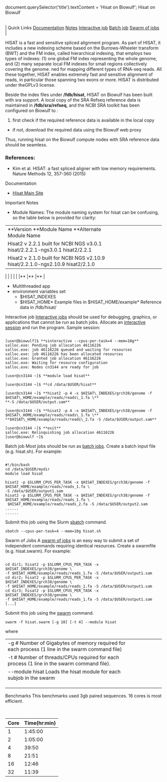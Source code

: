 

document.querySelector('title').textContent = 'Hisat on Biowulf';
Hisat on Biowulf


|  |
| --- |
| 
Quick Links
[Documentation](#doc)
[Notes](#notes)
[Interactive job](#int) 
[Batch job](#sbatch) 
[Swarm of jobs](#swarm) 
 |



HISAT is a fast and sensitive spliced alignment program. As part of HISAT, it includes a new indexing scheme based on the Burrows-Wheeler transform (BWT) and the FM index, called hierarchical indexing, that employs two types of indexes: (1) one global FM index representing the whole genome, and (2) many separate local FM indexes for small regions collectively covering the genome. ned for mapping different types of RNA-seq reads. All these together, HISAT enables extremely fast and sensitive alignment of reads, in particular those spanning two exons or more. HISAT is distributed under theGPLv3 license.



Beside the index files under **/fdb/hisat**, HISAT on Biowulf has been built with sra support. A local copy of the SRA Refseq reference data is maintained in **/fdb/sra/refseq**, and 
the NCBI SRA toolkit has been configured on Biowulf to :
1. first check if the required reference data is available in the local copy
- if not, download the required data using the Biowulf web proxy


Thus, running hisat on the Biowulf compute nodes with SRA reference data should be seamless. 

### References:


* Kim et al. HISAT: a fast spliced aligner with low memory requirements. Nature Methods 12, 357-360 (2015)


Documentation
* [Hisat Main Site](http://www.ccb.jhu.edu/software/hisat/manual.shtml)



Important Notes
* Module Names: The module naming system for hisat can be confusing, so the table below is provided for clarity:


|  |  |  |  |  |  |  |  |  |
| --- | --- | --- | --- | --- | --- | --- | --- | --- |
| **Version  **Module Name  **Alternate Module Name 
| Hisat2 v 2.2.1 built for NCBI NGS v3.0.1 hisat/2.2.2.1-ngs3.0.1 hisat2/2.2.1 
| Hisat2 v 2.1.0 built for NCBI NGS v2.10.9 hisat/2.2.1.0-ngs2.10.9  hisat2/2.1.0 

 | | |
 | | |** |** |** |


* Multithreaded app
* environment variables set 
	+ $HISAT\_INDEXES
	+ $HISAT\_HOME* Example files in $HISAT\_HOME/example* Reference data in /fdb/hisat/



Interactive job
[Interactive jobs](/docs/userguide.html#int) should be used for debugging, graphics, or applications that cannot be run as batch jobs.
Allocate an [interactive session](/docs/userguide.html#int) and run the program. Sample session:



```

[user@biowulf]$ **sinteractive --cpus-per-task=4 --mem=10g**
salloc.exe: Pending job allocation 46116226
salloc.exe: job 46116226 queued and waiting for resources
salloc.exe: job 46116226 has been allocated resources
salloc.exe: Granted job allocation 46116226
salloc.exe: Waiting for resource configuration
salloc.exe: Nodes cn3144 are ready for job

[user@cn3144 ~]$ **module load hisat**

[user@cn3144 ~]$ **cd /data/$USER/hisat**

[user@cn3144 ~]$ **hisat2 -p 4 -x $HISAT\_INDEXES/grch38/genome -f $HISAT\_HOME/example/reads/reads\_1.fa \**
**-S /data/$USER/output.sam** 

[user@cn3144 ~]$ **hisat2 -p 4 -x $HISAT\_INDEXES/grch38/genome -f $HISAT\_HOME/example/reads/reads\_1.fa \**
**$HISAT\_HOME/example/reads/reads\_2.fa -S /data/$USER/output.sam**

[user@cn3144 ~]$ **exit**
salloc.exe: Relinquishing job allocation 46116226
[user@biowulf ~]$

```


Batch job
Most jobs should be run as [batch jobs](/docs/userguide.html#submit).
Create a batch input file (e.g. hisat.sh). For example:



```

#!/bin/bash
cd /data/$USER/mydir
module load hisat

hisat2 -p $SLURM_CPUS_PER_TASK -x $HISAT_INDEXES/grch38/genome -f $HISAT_HOME/example/reads/reads_1.fa \
-S /data/$USER/output1.sam
hisat2 -p $SLURM_CPUS_PER_TASK -x $HISAT_INDEXES/grch38/genome -f $HISAT_HOME/example/reads/reads_1.fa \
 $HISAT_HOME/example/reads/reads_2.fa -S /data/$USER/output2.sam
......
......

```

Submit this job using the Slurm [sbatch](/docs/userguide.html) command.



```
sbatch --cpus-per-task=4 --mem=10g hisat.sh
```

Swarm of Jobs 
A [swarm of jobs](/apps/swarm.html) is an easy way to submit a set of independent commands requiring identical resources.
Create a swarmfile (e.g. hisat.swarm). For example:



```

cd dir1; hisat2 -p $SLURM_CPUS_PER_TASK -x $HISAT_INDEXES/grch38/genome \
-f $HISAT_HOME/example/reads/reads_1.fa -S /data/$USER/output1.sam
cd dir2; hisat2 -p $SLURM_CPUS_PER_TASK -x $HISAT_INDEXES/grch38/genome \
-f $HISAT_HOME/example/reads/reads_1.fa -S /data/$USER/output1.sam
cd dir3; hisat2 -p $SLURM_CPUS_PER_TASK -x $HISAT_INDEXES/grch38/genome \
-f $HISAT_HOME/example/reads/reads_1.fa -S /data/$USER/output1.sam
[...]   

```

Submit this job using the [swarm](/apps/swarm.html) command.



```
swarm -f hisat.swarm [-g 10] [-t 4] --module hisat
```

where


|  |  |  |  |  |  |
| --- | --- | --- | --- | --- | --- |
| -g *#*  Number of Gigabytes of memory required for each process (1 line in the swarm command file)
 | -t *#* Number of threads/CPUs required for each process (1 line in the swarm command file).
 | --module hisat Loads the hisat module for each subjob in the swarm 
 | |
 | |
 | |


Benchmarks
This benchmarks used 3gb paired sequences. 16 cores is most efficient.


 




| Core | Time(hr:min) |
| --- | --- |
| 1 | 1:45:00 |
| 2 | 1:05:00 |
| 4 | 39:50 |
| 8 | 21:51 |
| 16 | 12:46 |
| 32 | 11:39 |















